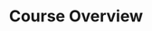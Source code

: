 ---
title: "Course Overview"
linkTitle: "Course Overview"
weight: 1
description: >
  This is the first video of the second module in our LocalStack e-course series. If you're new to LocalStack, be sure to check out our first module - LocalStack 101. In this video, we'll be exploring the different topics to be covered in this module such as 'developing and deploying' with LocalStack. We will deploy a full fledged container application that mimics a real world application complexity. In the course of this you get to know about Localstack integrations, CI workflow, deployment through terraform and cloudformation etc. Later we will talk about IAM policy stream, which helps us in correctly creating the IAM policy required for the application to work with the cloud resources. Towards the end we will see LocalStack Cloudpod feature which makes collaborative work such a breeze. 
length: 02:04
leadimage: overview.png
videoUrl: https://www.youtube.com/embed/XDIat6laW28?si=dHaNCDWnCCZ7eYP8
type: lessons
url: /academy/localstack-deployment/course-overview/
---